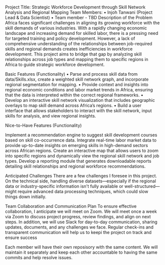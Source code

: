 Project Title: Strategic Workforce Development through Skill Network Analysis and Regional Mapping
Team Members:
•	Injoh Tanwani (Project Lead & Data Scientist)
•	Team member - TBD 
Description of the Problem
Africa faces significant challenges in aligning its growing workforce with the skill demands of various industries. With a rapidly changing economic landscape and increasing demand for skilled labor, there is a pressing need for targeted training and policy development. However, a lack of comprehensive understanding of the relationships between job-required skills and regional demands creates inefficiencies in workforce development. This project aims to bridge that gap by analyzing skill relationships across job types and mapping them to specific regions in Africa to guide strategic workforce development.
 
Basic Features (Functionality)
•	Parse and process skill data from data/Skills.xlsx, create a weighted skill network graph, and incorporate regional segmentation for mapping.
•	Provide context and insights into regional economic conditions and labor market trends in Africa, ensuring that the data is interpreted within the correct regional frameworks.
•	Develop an interactive skill network visualization that includes geographic overlays to map skill demand across Africa’s regions.
•	Build a user interface that allows stakeholders to interact with the skill network, input skills for analysis, and view regional insights.
 
Nice-to-Have Features (Functionality)

Implement a recommendation engine to suggest skill development courses based on skill co-occurrence data.
Integrate real-time labor market data to provide up-to-date insights on emerging skills in high-demand sectors across African regions.
Create an interactive map that allows users to zoom into specific regions and dynamically view the regional skill network and job types.
Develop a reporting module that generates downloadable reports detailing skill relationships and regional workforce recommendations.
 
Anticipated Challenges
There are a few challenges I foresee in this project. On the technical side, handling diverse datasets—especially if the regional data or industry-specific information isn't fully available or well-structured—might require advanced data processing techniques, which could slow things down initially.

 
Team Collaboration and Communication Plan
To ensure effective collaboration, I anticipate we will meet on Zoom. We will meet once a week via Zoom to discuss project progress, review findings, and align on next steps. In addition, we will use Slack for day-to-day communication, sharing updates, documents, and any challenges we face. Regular check-ins and transparent communication will help us to keepi the project on track and ensure success

Each member will have their own reposisory with the same content. We will maintain it separately and keep each other accountable to having the same commits and help resolve issues.
